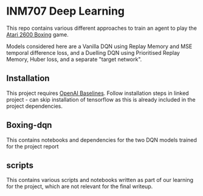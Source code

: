 # INM707 Deep Learning

This repo contains various different approaches to train an agent to play the [Atari 2600 Boxing](https://en.wikipedia.org/wiki/Boxing_(Atari_2600)) game.

Models considered here are a Vanilla DQN using Replay Memory and MSE temporal difference loss, and a Duelling DQN using Prioritised Replay Memory, Huber loss, and a separate "target network".

## Installation

This project requires [OpenAI Baselines](https://github.com/openai/baselines). Follow installation steps in linked project - can skip installation of tensorflow as this is already included in the project dependencies.

## Boxing-dqn

This contains notebooks and dependencies for the two DQN models trained for the project report

## scripts

This contains various scripts and notebooks written as part of our learning for the project, which are not relevant for the final writeup.
